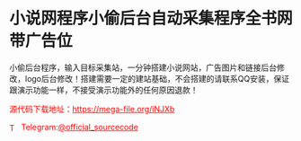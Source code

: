 # 小说网程序小偷后台自动采集程序全书网带广告位

小偷后台程序，输入目标采集站，一分钟搭建小说网站，广告图片和链接后台修改，logo后台修改！搭建需要一定的建站基础，不会搭建的请联系QQ安装，保证跟演示功能一样，不接受演示功能外的任何原因退款！<br>


<p style="color: red;">源代码下载地址：<a href="https://mega-file.org/iNJXb" style="color: red;">https://mega-file.org/iNJXb</a></p><p style="color: red;"><img src="https://cdn-icons-png.flaticon.com/512/2111/2111646.png" alt="Telegram Icon" style="width: 16px; vertical-align: middle; margin-right: 5px;">Telegram:<a href="https://t.me/official_sourcecode" style="color: red;">@official_sourcecode</a></p>